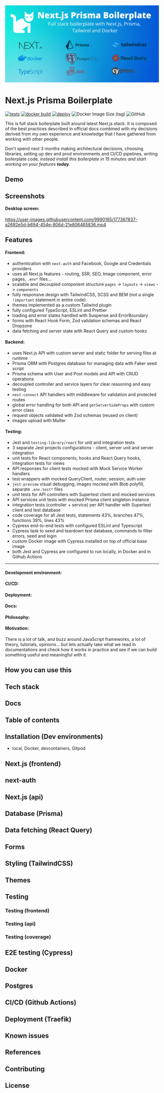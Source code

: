 <p align="center"><img src="docs/readme-assets/banner-1280x640-200kb.png"></p>

# Next.js Prisma Boilerplate

<!-- logo, badges, gif, description, mobile screenshots -->

[![tests](https://github.com/nemanjam/nextjs-prisma-boilerplate/actions/workflows/tests.yml/badge.svg)](https://github.com/nemanjam/nextjs-prisma-boilerplate/actions/workflows/tests.yml)
[![docker build](https://github.com/nemanjam/nextjs-prisma-boilerplate/actions/workflows/build-docker-image.yml/badge.svg)](https://github.com/nemanjam/nextjs-prisma-boilerplate/actions/workflows/build-docker-image.yml)
[![deploy](https://github.com/nemanjam/nextjs-prisma-boilerplate/actions/workflows/deploy.yml/badge.svg)](https://github.com/nemanjam/nextjs-prisma-boilerplate/actions/workflows/deploy.yml)
![Docker Image Size (tag)](https://img.shields.io/docker/image-size/nemanjamitic/nextjs-prisma-boilerplate/latest?logo=docker)
![GitHub](https://img.shields.io/github/license/nemanjam/nextjs-prisma-boilerplate)

This is full stack boilerplate built around latest Next.js stack. It is composed of the best practices described in official docs combined with my decisions derived from my own experience and knowledge that I have gathered from working with other people.

Don't spend next 3 months making architectural decisions, choosing libraries, setting up dev and prod environments and CI/CD pipelines, writing boilerplate code, _instead install this boilerplate in 15 minutes and start working on your features **today**._

## Demo

 <!-- live, Gitpod playground -->

## Screenshots

#### Desktop screen:

https://user-images.githubusercontent.com/9990165/177367837-a2692e5d-b694-454e-806d-21e806465836.mp4

## Features

#### Frontend:

- authentication with `next-auth` and Facebook, Google and Credentials providers
- uses all Next.js features - routing, SSR, SEO, Image component, error pages, `.env*` files...
- scalable and decoupled component structure `pages` -> `layouts` -> `views` -> `components`
- fully responsive design with TailwindCSS, SCSS and BEM (not a single `!important` statement in entire code)
- themes implemented as a custom Tailwind plugin
- fully configured TypeScript, ESLint and Prettier
- loading and error states handled with Suspense and ErrorBoundary
- forms with React Hook Form, Zod validation schemas and React Dropzone
- data fetching and server state with React Query and custom hooks

#### Backend:

- uses Next.js API with custom server and static folder for serving files at runtime
- Prisma ORM with Postgres database for managing data with Faker seed script
- Prisma schema with User and Post models and API with CRUD operations
- decoupled controller and service layers for clear reasoning and easy testing
- `next-connect` API handlers with middleware for validation and protected routes
- global error handling for both API and `getServerSideProps` with custom error class
- request objects validated with Zod schemas (reused on client)
- images upload with Multer

#### Testing:

- Jest and `testing-library/react` for unit and integration tests
- 3 separate Jest projects configurations - client, server unit and server integration
- unit tests for React components, hooks and React Query hooks, integration tests for views
- API responses for client tests mocked with Mock Service Worker handlers
- test wrappers with mocked QueryClient, router, session, auth user
- `jest-preview` visual debugging, images mocked with Blob polyfill, separate `.env.test*` files
- unit tests for API controllers with Supertest client and mocked services
- API services unit tests with mocked Prisma client singleton instance
- integration tests (controller + service) per API handler with Supertest client and test database
- code coverage for all Jest tests, statements 43%, branches 47%, functions 39%, lines 43%
- Cypress end-to-end tests with configured ESLint and Typescript
- Cypress task to seed and teardown test database, commands to filter errors, seed and login
- custom Docker image with Cypress installed on top of official base image
- both Jest and Cypress are configured to run locally, in Docker and in Github Actions

---

<!-- lighthouse score screenshot -->

#### Development environment:

#### CI/CD:

#### Deployment:

#### Docs:

#### Philosophy:

#### Motivation:

There is a lot of talk, and buzz around JavaScript frameworks, a lot of theory, tutorials, opinions... but lets actually take what we read in documentations and check how it works in practice and see if we can build something useful and meaningful with it.

## How you can use this

## Tech stack

## Docs

## Table of contents

## Installation (Dev environments)

- local, Docker, devcontainers, Gitpod

## Next.js (frontend)

## next-auth

## Next.js (api)

## Database (Prisma)

## Data fetching (React Query)

## Forms

## Styling (TailwindCSS)

## Themes

## Testing

### Testing (frontend)

### Testing (api)

### Testing (coverage)

## E2E testing (Cypress)

## Docker

## Postgres

## CI/CD (Github Actions)

## Deployment (Traefik)

## Known issues

## References

## Contributing

## License
